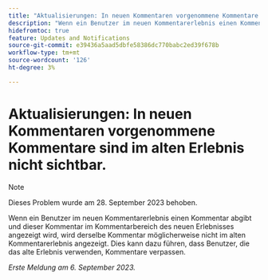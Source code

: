 ```yaml
---
title: "Aktualisierungen: In neuen Kommentaren vorgenommene Kommentare sind im alten Erlebnis nicht sichtbar."
description: "Wenn ein Benutzer im neuen Kommentarerlebnis einen Kommentar abgibt und dieser Kommentar im Kommentarbereich des neuen Erlebnisses angezeigt wird, wird derselbe Kommentar möglicherweise nicht im alten Kommentarerlebnis angezeigt. Dies kann dazu führen, dass Benutzer, die das alte Erlebnis verwenden, Kommentare verpassen."
hidefromtoc: true
feature: Updates and Notifications
source-git-commit: e39436a5aad5dbfe58386dc770babc2ed39f678b
workflow-type: tm+mt
source-wordcount: '126'
ht-degree: 3%

---
```



# Aktualisierungen: In neuen Kommentaren vorgenommene Kommentare sind im alten Erlebnis nicht sichtbar.

>[!NOTE]
>
>Dieses Problem wurde am 28. September 2023 behoben.

Wenn ein Benutzer im neuen Kommentarerlebnis einen Kommentar abgibt und dieser Kommentar im Kommentarbereich des neuen Erlebnisses angezeigt wird, wird derselbe Kommentar möglicherweise nicht im alten Kommentarerlebnis angezeigt. Dies kann dazu führen, dass Benutzer, die das alte Erlebnis verwenden, Kommentare verpassen.

_Erste Meldung am 6. September 2023._
